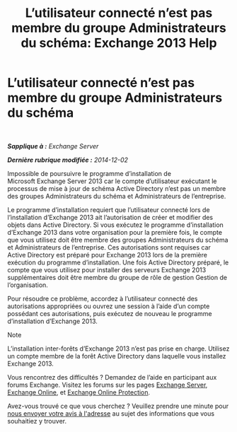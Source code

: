 ﻿---
title: 'L’utilisateur connecté n’est pas membre du groupe Administrateurs du schéma: Exchange 2013 Help'
TOCTitle: L’utilisateur connecté n’est pas membre du groupe Administrateurs du schéma
ms:assetid: a4a3f293-afb9-4c00-aa07-c438238b6a98
ms:mtpsurl: https://technet.microsoft.com/fr-fr/library/ms.exch.setupreadiness.schemaupdaterequired(v=EXCHG.150)
ms:contentKeyID: 50478830
ms.date: 04/24/2018
mtps_version: v=EXCHG.150
ms.translationtype: HT
---

# L’utilisateur connecté n’est pas membre du groupe Administrateurs du schéma

 

_**Sapplique à :** Exchange Server_

_**Dernière rubrique modifiée :** 2014-12-02_

Impossible de poursuivre le programme d’installation de Microsoft Exchange Server 2013 car le compte d’utilisateur exécutant le processus de mise à jour de schéma Active Directory n’est pas un membre des groupes Administrateurs du schéma et Administrateurs de l’entreprise.

Le programme d’installation requiert que l’utilisateur connecté lors de l’installation d’Exchange 2013 ait l’autorisation de créer et modifier des objets dans Active Directory. Si vous exécutez le programme d’installation d’Exchange 2013 dans votre organisation pour la première fois, le compte que vous utilisez doit être membre des groupes Administrateurs du schéma et Administrateurs de l’entreprise. Ces autorisations sont requises car Active Directory est préparé pour Exchange 2013 lors de la première exécution du programme d’installation. Une fois Active Directory préparé, le compte que vous utilisez pour installer des serveurs Exchange 2013 supplémentaires doit être membre du groupe de rôle de gestion Gestion de l’organisation.

Pour résoudre ce problème, accordez à l’utilisateur connecté des autorisations appropriées ou ouvrez une session à l’aide d’un compte possédant ces autorisations, puis exécutez de nouveau le programme d’installation d’Exchange 2013.

> [!NOTE]
> L’installation inter-forêts d’Exchange 2013 n’est pas prise en charge. Utilisez un compte membre de la forêt Active Directory dans laquelle vous installez Exchange 2013.


Vous rencontrez des difficultés ? Demandez de l’aide en participant aux forums Exchange. Visitez les forums sur les pages [Exchange Server](https://go.microsoft.com/fwlink/p/?linkid=60612), [Exchange Online](https://go.microsoft.com/fwlink/p/?linkid=267542), et [Exchange Online Protection](https://go.microsoft.com/fwlink/p/?linkid=285351).

Avez-vous trouvé ce que vous cherchez ? Veuillez prendre une minute pour [nous envoyer votre avis à l'adresse](mailto:exsetuphelpfeedback@microsoft.com?subject=exchange%202013%20setup%20help%20feedback) au sujet des informations que vous souhaitiez y trouver.

